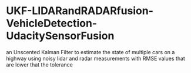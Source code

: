 # UKF-LIDARandRADARfusion-VehicleDetection-UdacitySensorFusion
an Unscented Kalman Filter to estimate the state of multiple cars on a highway using noisy lidar and radar measurements with RMSE values that are lower that the tolerance
